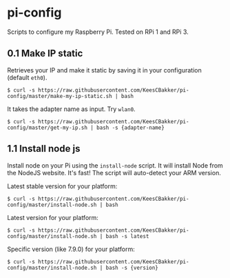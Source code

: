 # pi-config
Scripts to configure my Raspberry Pi. Tested on RPi 1 and RPi 3.

## 0.1 Make IP static
Retrieves your IP and make it static by saving it in your configuration (default `eth0`). <br/>
```
$ curl -s https://raw.githubusercontent.com/KeesCBakker/pi-config/master/make-my-ip-static.sh | bash
```
It takes the adapter name as input. Try `wlan0`.
```
$ curl -s https://raw.githubusercontent.com/KeesCBakker/pi-config/master/get-my-ip.sh | bash -s {adapter-name}
```

## 1.1 Install node js
Install node on your Pi using the `install-node` script. It will install Node from the NodeJS website. It's fast! The script will auto-detect your ARM version.

Latest stable version for your platform: <br/>
```
$ curl -s https://raw.githubusercontent.com/KeesCBakker/pi-config/master/install-node.sh | bash
```
Latest version for your platform: <br/>
```
$ curl -s https://raw.githubusercontent.com/KeesCBakker/pi-config/master/install-node.sh | bash -s latest
```
Specific version (like 7.9.0) for your platform: <br/>
```
$ curl -s https://raw.githubusercontent.com/KeesCBakker/pi-config/master/install-node.sh | bash -s {version}
```
